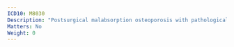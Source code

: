 ```yaml
---
ICD10: M8030
Description: "Postsurgical malabsorption osteoporosis with pathological fracture: Multiple sites"
Matters: No
Weight: 0
---
```


